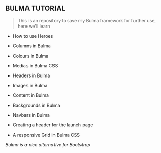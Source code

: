 ## BULMA TUTORIAL 

> This is an repository to save my Bulma framework for further use, here we'll learn

* How to use Heroes 

* Columns in Bulma 

* Colours in Bulma 

* Medias in Bulma CSS 

* Headers in Bulma 

* Images in Bulma 

* Content in Bulma 

* Backgrounds in Bulma 

* Navbars in Bulma 

* Creating a header for the launch page 

* A responsive Grid in Bulma CSS 

_Bulma is a nice alternative for Bootstrap_ 

